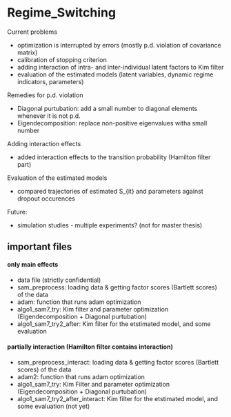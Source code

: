 # Regime_Switching

Current problems
- optimization is interrupted by errors (mostly p.d. violation of covariance matrix)
- calibration of stopping criterion
- adding interaction of intra- and inter-individual latent factors to Kim filter
- evaluation of the estimated models (latent variables, dynamic regime indicators, parameters)

Remedies for p.d. violation
- Diagonal purtubation: add a small number to diagonal elements whenever it is not p.d.
- Eigendecomposition: replace non-positive eigenvalues witha small number 

Adding interaction effects
- added interaction effects to the transition probability (Hamilton filter part)

Evaluation of the estimated models
- compared trajectories of estimated S_{it} and parameters against dropout occurences

Future:
- simulation studies - multiple experiments? (not for master thesis)

## important files
#### only main effects
- data file (strictly confidential)
- sam_preprocess: loading data & getting factor scores (Bartlett scores) of the data
- adam: function that runs adam optimization
- algo1_sam7_try: Kim filter and parameter optimization (Eigendecomposition + Diagonal purtubation)
- algo1_sam7_try2_after: Kim filter for the etstimated model, and some evaluation

#### partially interaction (Hamilton filter contains interaction)
- sam_preprocess_interact: loading data & getting factor scores (Bartlett scores) of the data
- adam2: function that runs adam optimization
- algo1_sam7_try: Kim Filter and parameter optimization (Eigendecomposition + Diagonal purtubation)
- algo1_sam7_try2_after_interact: Kim filter for the etstimated model, and some evaluation (not yet)
